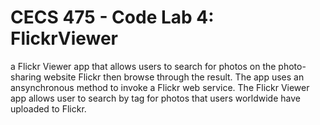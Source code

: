# CECS 475 - Code Lab 4: FlickrViewer
a Flickr Viewer app that allows users to search for photos on the photo-sharing website Flickr then browse through the result. The app uses an ansynchronous method to invoke a Flickr web service. The Flickr Viewer app allows user to search by tag for photos that users worldwide have uploaded to Flickr.
